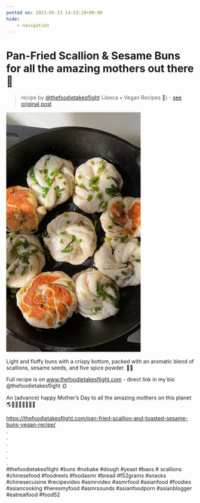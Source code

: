 ```yaml
---
posted on: 2023-05-13 14:53:28+00:00
hide:
    - navigation
---
```


# Pan-Fried Scallion & Sesame Buns for all the amazing mothers out there 🌸 

> recipe by [@thefoodietakesflight](https://www.instagram.com/thefoodietakesflight/) 
(Jeeca • Vegan Recipes 🥢) - [see original post](https://instagram.com/p/CsL_SBOP7Yp)

![](../img/thefoodietakesflight_13-05-2023_1405.png)

  
Light and fluffy buns with a crispy bottom, packed with an aromatic blend of scallions, sesame seeds, and five spice powder. 🫶🏼  
  
Full recipe is on www.thefoodietakesflight.com - direct link in my bio @thefoodietakesflight 🌞  
  
An (advance) happy Mother’s Day to all the amazing mothers on this planet 🌎🐄🐰🦡🐖🐴🐧🦁  
  
https://thefoodietakesflight.com/pan-fried-scallion-and-toasted-sesame-buns-vegan-recipe/  
.  
.  
.  
.  
.  
.  
\#thefoodietakesflight \#buns \#nobake \#dough \#yeast \#baos \# scallions \#chinesefood \#foodreels \#foodasmr \#bread  \#f52grams \#snacks \#chinesecuisine \#recipevideo \#asmrvideo \#asmrfood \#asianfood \#foodies \#asiancooking \#heresmyfood \#asmrsounds \#asianfoodporn \#asianblogger \#eatrealfood \#food52   